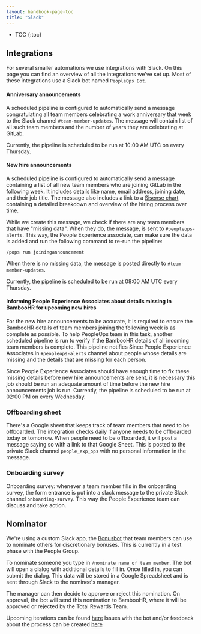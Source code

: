 ```yaml
---
layout: handbook-page-toc
title: "Slack"
---
```


- TOC
{:toc}

## Integrations

For several smaller automations we use integrations with Slack. On this
page you can find an overview of all the integrations we've set up. Most
of these integrations use a Slack bot named `PeopleOps Bot`.

#### Anniversary announcements

A scheduled pipeline is configured to automatically send a message
congratulating all team members celebrating a work anniversary that week to the
Slack channel `#team-member-updates`. The message will contain list of all such
team members and the number of years they are celebrating at GitLab.

Currently, the pipeline is scheduled to be run at 10:00 AM UTC on every
Thursday.

#### New hire announcements

A scheduled pipeline is configured to automatically send a message containing a
list of all new team members who are joining GitLab in the following week. It
includes details like name, email address, joining date, and their job title.
The message also includes a link to a [Sisense chart](https://app.periscopedata.com/app/gitlab/503779) containing a
detailed breakdown and overview of the hiring process over time.

While we create this message, we check if there are any team members that have
"missing data". When they do, the message, is sent to `#peopleops-alerts`. This
way, the People Experience associate, can make sure the data is added and run the
following command to re-run the pipeline:

```
/pops run joiningannouncement
```

When there is no missing data, the message is posted directly to `#team-member-updates`.

Currently, the pipeline is scheduled to be run at 08:00 AM UTC every
Thursday.

#### Informing People Experience Associates about details missing in BambooHR for upcoming new hires

For the new hire announcements to be accurate, it is required to ensure the
BambooHR details of team members joining the following week is as complete as
possible. To help PeopleOps team in this task, another scheduled pipeline is
run to verify if the BambooHR details of all incoming team members is complete.
This pipeline notifies Since People Experience Associates in `#peopleops-alerts` channel
about people whose details are missing and the details that are missing for each
person.

Since People Experience Associates should have enough time to fix these missing
details before new hire announcements are sent, it is necessary this job should
be run an adequate amount of time before the new hire announcements job is run.
Currently, the pipeline is scheduled to be run at 02:00 PM on every Wednesday.

### Offboarding sheet

There's a Google sheet that keeps track of team members that need to be offboarded.
The integration checks daily if anyone needs to be offboarded today or tomorrow. When
 people need to be offboarded, it will post a message saying so with a link to that
 Google Sheet. This is posted to the private Slack channel `people_exp_ops` with no
 personal information in the message.

### Onboarding survey
Onboarding survey: whenever a team member fills in the onboarding survey, the form entrance
is put into a slack message to the private Slack channel `onboarding-survey`. This way the
People Experience team can discuss and take action.

## Nominator
We're using a custom Slack app, the [Bonusbot](https://gitlab.com/gitlab-com/people-group/peopleops-eng/nominatorbot/) 
that team members can use to nominate others for discretionary bonuses. This is currently
in a test phase with the People Group. 

To nominate someone you type in `/nominate name of team member`. The bot will open a dialog
with additional details to fill in. Once filled in, you can submit the dialog. This data
will be stored in a Google Spreadsheet and is sent through Slack to the nominee's manager.

The manager can then decide to approve or reject this nomination. On approval, the bot will
send this nomination to BambooHR, where it will be approved or rejected by the Total Rewards
Team.

Upcoming iterations can be found [here](https://gitlab.com/groups/gitlab-com/people-group/peopleops-eng/-/boards/1655060?scope=all&utf8=%E2%9C%93&state=opened&label_name[]=p-nominatorbot)
Issues with the bot and/or feedback about the process can be created [here](https://gitlab.com/gitlab-com/people-group/peopleops-eng/nominatorbot/-/issues/new?issue%5Bassignee_id%5D=&issue%5Bmilestone_id%5D=)

